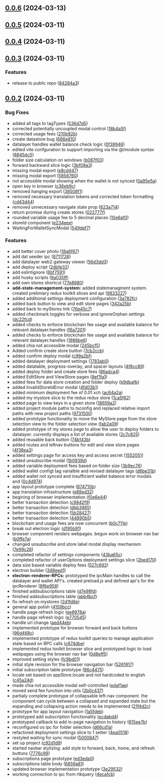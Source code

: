 ## [0.0.6](https://github.com/Datalayer-Storage/Sprout-UI/compare/0.0.5...0.0.6) (2024-03-13)



## [0.0.5](https://github.com/Datalayer-Storage/Sprout-UI/compare/0.0.4...0.0.5) (2024-03-11)



## [0.0.4](https://github.com/Datalayer-Storage/Sprout-UI/compare/0.0.3...0.0.4) (2024-03-11)



## [0.0.3](https://github.com/Datalayer-Storage/Sprout-UI/compare/0.0.2...0.0.3) (2024-03-11)


### Features

* release to public repo ([84284a3](https://github.com/Datalayer-Storage/Sprout-UI/commit/84284a3ee0df229ad8e4c48cbad007e8254ef84d))



## [0.0.2](https://github.com/Datalayer-Storage/Sprout-UI/compare/c92d1d9edd9844fbc24e56b4464527b9b4e92a15...0.0.2) (2024-03-11)


### Bug Fixes

* added all tags to tagTypes ([536d7d5](https://github.com/Datalayer-Storage/Sprout-UI/commit/536d7d5833f977b346acf88d37c47ba05d9e8b5f))
* corrected potentially uncoupled modal control ([18b4a5f](https://github.com/Datalayer-Storage/Sprout-UI/commit/18b4a5fb72eb812acf36b71d62cc4a159534665e))
* corrected usage fees ([210b82b](https://github.com/Datalayer-Storage/Sprout-UI/commit/210b82b019f1a6b76fd0bbfe8238366d11a8f30c))
* create datastore bug ([686e810](https://github.com/Datalayer-Storage/Sprout-UI/commit/686e810659b35ae8db6aecf1324570ab2de3b3a3))
* datalayer handles wallet balance check logic ([0f39946](https://github.com/Datalayer-Storage/Sprout-UI/commit/0f399467dc0cd4079d68da0fa15e475c92decc74))
* edited vite confguration to support importing via the @/module syntax ([8845dc5](https://github.com/Datalayer-Storage/Sprout-UI/commit/8845dc5d13ac4c0f418a488f5164234338de8174))
* folder size calculation on windows ([b087f03](https://github.com/Datalayer-Storage/Sprout-UI/commit/b087f0370bd135d6a56355f8f360d2003f8d388f))
* forward backward slice logic ([3bf08a3](https://github.com/Datalayer-Storage/Sprout-UI/commit/3bf08a3ca9cb21180afe3da21609acbc1fb1444f))
* missing modal export ([e8cd447](https://github.com/Datalayer-Storage/Sprout-UI/commit/e8cd447c433658a801cacf9e3779e105dbe6ea02))
* missing modal export ([5856760](https://github.com/Datalayer-Storage/Sprout-UI/commit/5856760a7d435c6d35f29e5c2eb72ce6a9dc4fae))
* not accessible modal showing when the wallet is not synced ([0a95e5a](https://github.com/Datalayer-Storage/Sprout-UI/commit/0a95e5a1958d294871b071b9616071b31d9d6ac3))
* open key in browser ([c36eb9c](https://github.com/Datalayer-Storage/Sprout-UI/commit/c36eb9c0f13e6af0e1401188d8ec62e023e94f8d))
* removed hanging export ([38508f1](https://github.com/Datalayer-Storage/Sprout-UI/commit/38508f163d13f07333d915d43e3231b6c0433b08))
* removed necessary translation tokens and corrected token formatting ([cd43d44](https://github.com/Datalayer-Storage/Sprout-UI/commit/cd43d445c343df5f2f54d9b83e26296525b520aa))
* removed unnecessary navigate state prop ([623a714](https://github.com/Datalayer-Storage/Sprout-UI/commit/623a714b526a959db9247736dcfa6873a17645d9))
* return promise during create stores ([022777f](https://github.com/Datalayer-Storage/Sprout-UI/commit/022777fd5b51b5e8f0c296217770e3cb407aee4b))
* rounded variable usage fee to 5 decimal places ([10e6af0](https://github.com/Datalayer-Storage/Sprout-UI/commit/10e6af0b3f584421a12d4221354a832940834967))
* storeId component ([e234eee](https://github.com/Datalayer-Storage/Sprout-UI/commit/e234eee3e11183d54da5b6a86caeed596495c4c9))
* WaitingForWalletSyncModal ([549def7](https://github.com/Datalayer-Storage/Sprout-UI/commit/549def72adad63b3d7b638512c721035c263fad2))


### Features

* add better cover photo ([18a6f67](https://github.com/Datalayer-Storage/Sprout-UI/commit/18a6f67f87aecac499780dde4e39d62d13de35b7))
* add dat seeder ipc ([8711726](https://github.com/Datalayer-Storage/Sprout-UI/commit/8711726f6b889a7a26207b8c51b8097b275b8178))
* add datalayer web2 gateway viewer ([56d3dd3](https://github.com/Datalayer-Storage/Sprout-UI/commit/56d3dd3a6dd4d14c5a77c65d3ba47d43680801ae))
* add deploy script ([2dbfe32](https://github.com/Datalayer-Storage/Sprout-UI/commit/2dbfe328b3b691d794cf702c65c3ebc7d1c456c4))
* add eslintignore ([6bf7591](https://github.com/Datalayer-Storage/Sprout-UI/commit/6bf759102b43f81e2304ae5a99bca5be80fd231a))
* add husky scripts ([9a035ff](https://github.com/Datalayer-Storage/Sprout-UI/commit/9a035ff81e4631ac5a48cb3920ff91008d5fd649))
* add own stores shortcut ([77e8680](https://github.com/Datalayer-Storage/Sprout-UI/commit/77e8680512a0fad295299ccdbdc247174c54b970))
* **add-state-management-system:** added statemanagment system. created prelimiary redux toolkit slices and api ([9833227](https://github.com/Datalayer-Storage/Sprout-UI/commit/98332274cac0c776a66a2ca3d259c55e23005671))
* added additional settings deployment configuration ([3a782fc](https://github.com/Datalayer-Storage/Sprout-UI/commit/3a782fc40e319d60c60d5e579c746d5cf092dd75))
* added back button to view and edit store pages ([342a25b](https://github.com/Datalayer-Storage/Sprout-UI/commit/342a25b2dc4e212fd3199cec662cc8da3816090b))
* added back to myStores link ([76e45c7](https://github.com/Datalayer-Storage/Sprout-UI/commit/76e45c76f6b11620dba7daa7c87857b79becf9c0))
* added checkmark toggles for verbose and ignoreOrphan settings ([dc22fcd](https://github.com/Datalayer-Storage/Sprout-UI/commit/dc22fcd5930c8eaffca05b351a410bf22df4c1a8))
* added checks to enforce blockchain fee usage and available balance for relevant datalayer.handles ([f6a7201](https://github.com/Datalayer-Storage/Sprout-UI/commit/f6a720135ff4470a379e9cdf0363ab861864142e))
* added checks to enforce blockchain fee usage and available balance for relevant datalayer.handles ([1986be6](https://github.com/Datalayer-Storage/Sprout-UI/commit/1986be61b63652f20d7866a1d8b15a04053604ea))
* added chia not accessible modal ([245bcf5](https://github.com/Datalayer-Storage/Sprout-UI/commit/245bcf583e031a905cb1f4a5f4afb67d52e44e87))
* Added confirm create store button ([7cb2ccb](https://github.com/Datalayer-Storage/Sprout-UI/commit/7cb2ccb49c041b916ad27efae89db5d55e8ec4b7))
* added confirm deploy modal ([c99a2bf](https://github.com/Datalayer-Storage/Sprout-UI/commit/c99a2bf798dd294e6fea62b23be2d13ce4ebdee4))
* added datalayer deployment settings ([1783ab0](https://github.com/Datalayer-Storage/Sprout-UI/commit/1783ab023688b662c07a623ad83343851fd36d7c))
* added datatable, progress-overlay, and spacer layouts ([4f8cc89](https://github.com/Datalayer-Storage/Sprout-UI/commit/4f8cc895b741cca24f0ac1e7ffb761ee023dcebe))
* added deploy folder and create store fees ([86adca4](https://github.com/Datalayer-Storage/Sprout-UI/commit/86adca4a59aa7f5fa7db93e3f438a688b904c01b))
* added EditStore and ViewStore pages ([8ef1fa1](https://github.com/Datalayer-Storage/Sprout-UI/commit/8ef1fa1dc6a5a1ddbd3f651d562bfafde72611a3))
* added fees for data store creation and folder deploy ([b9dbafb](https://github.com/Datalayer-Storage/Sprout-UI/commit/b9dbafb05db7c78d2b464f77b8e461dd295ea0be))
* added InvalidStoreIdError modal ([4fd03b1](https://github.com/Datalayer-Storage/Sprout-UI/commit/4fd03b13cac8bb54d11b73b34a888a3ed7ab650f))
* added minimum deployment fee of 0.01 xch ([ac64a2a](https://github.com/Datalayer-Storage/Sprout-UI/commit/ac64a2ac92936153791f3351fe2eaae6f8654f49))
* added my mystore slice to the redux redux store ([1ca5f62](https://github.com/Datalayer-Storage/Sprout-UI/commit/1ca5f622fb80a83f95aff96b55353028dd34e359))
* added page to view keys in a given store ([18659a2](https://github.com/Datalayer-Storage/Sprout-UI/commit/18659a2f7bfdd3d9fe893612f77ec4bf0e5c895e))
* added project module paths to tsconfig and replaced relative import paths with new project paths ([9731500](https://github.com/Datalayer-Storage/Sprout-UI/commit/97315009fad5ac6ae893ac97dd9dc64f84d2867c))
* added prototype functionality to move the MyStore page from the store selection view to the folder selection view ([fab2a09](https://github.com/Datalayer-Storage/Sprout-UI/commit/fab2a09dca9aa402157b990021fb74d7b66d3843))
* added prototype of my stores page to allow the user to deploy folders to datalayer. currently displays a list of available stores ([2c7c825](https://github.com/Datalayer-Storage/Sprout-UI/commit/2c7c825ea1f00602d2da5fb0b68b55c789c3053c))
* added reusable back button ([74b143b](https://github.com/Datalayer-Storage/Sprout-UI/commit/74b143b13019a64189ada9768e599769db4aa8d6))
* added routes and leftnav buttons for edit and view store pages ([4f38ea3](https://github.com/Datalayer-Storage/Sprout-UI/commit/4f38ea3cb8921305777230f4e7e85a18ec785e92))
* added settings page for access key and access secret ([1552051](https://github.com/Datalayer-Storage/Sprout-UI/commit/155205118b3abf68486e77700d2a163182d97e39))
* added unsubscribe modal ([1b0939d](https://github.com/Datalayer-Storage/Sprout-UI/commit/1b0939d58e2a5c83cf47f17149ce48419f9e4f71))
* added variable deployment fees based on folder size ([3b9ec76](https://github.com/Datalayer-Storage/Sprout-UI/commit/3b9ec766e69eba4fc70e478b82fe16fb5d6b01a9))
* added wallet configt tag varialble and revised datalayer tags ([d6be31b](https://github.com/Datalayer-Storage/Sprout-UI/commit/d6be31bf59b8ca6159144c5a34c32824e39b03be))
* added wallet not synced and insufficient wallet balance error modals and ([0c4d974](https://github.com/Datalayer-Storage/Sprout-UI/commit/0c4d974ad7930240042d9d7c535565da0cad8ce0))
* app layout prototype complete ([874710b](https://github.com/Datalayer-Storage/Sprout-UI/commit/874710b8478f5ca29e08f9c240b5e0f0f4bf0029))
* app translation infrastructure ([e88ed32](https://github.com/Datalayer-Storage/Sprout-UI/commit/e88ed32131a7506d7c0b496215c53eec799f0aa0))
* begining of browser implementation ([f0e6e44](https://github.com/Datalayer-Storage/Sprout-UI/commit/f0e6e44d0171e576b484916eea08000ac0d9291a))
* better transaction detection ([c9842f9](https://github.com/Datalayer-Storage/Sprout-UI/commit/c9842f939185a1469d98600cb113607b2ef883c1))
* better transaction detection ([dbb3985](https://github.com/Datalayer-Storage/Sprout-UI/commit/dbb39851054dbc749f4e80b904f4aeac0d455c84))
* better transaction detection ([5b28427](https://github.com/Datalayer-Storage/Sprout-UI/commit/5b28427327632d3f7da9e38c67fe60fbdaf69bdf))
* better transaction detection ([44890b5](https://github.com/Datalayer-Storage/Sprout-UI/commit/44890b50f43f59c55638ea4601025723e646a165))
* blockchain and usage fees are now concurrent ([b0c711e](https://github.com/Datalayer-Storage/Sprout-UI/commit/b0c711efad61aaa5d2596bbee1d30fb6dab71d05))
* break out electron logic ([d195b91](https://github.com/Datalayer-Storage/Sprout-UI/commit/d195b91ad8fce370d1fe958177d5b9016d645319))
* browser component renders webpages. begun work on browser nav bar ([b0ffe7a](https://github.com/Datalayer-Storage/Sprout-UI/commit/b0ffe7a470b23efc2414c050601c14fd10bbaaee))
* changed unsubscribe and store label modal display mechanism ([7e99c26](https://github.com/Datalayer-Storage/Sprout-UI/commit/7e99c263be8a109771f145e9fdc147091d4a466f))
* completed refactor of settings components ([43ba65c](https://github.com/Datalayer-Storage/Sprout-UI/commit/43ba65c385aa156045249d4aa90f39e019e777fe))
* completed refactor of userOptions deployment settings slice ([2bed170](https://github.com/Datalayer-Storage/Sprout-UI/commit/2bed170eb519715114084810c70280d333ef4398))
* data size based variable deploy fees ([527c692](https://github.com/Datalayer-Storage/Sprout-UI/commit/527c692087c8a7ffa520ee34b5c9620fa3b89047))
* electron builder ([348eed1](https://github.com/Datalayer-Storage/Sprout-UI/commit/348eed1fa3faed28d002d6a714f48b476a1108bd))
* **electron-renderer-RPCs:** prototyped the ipcMain handles to call the datalayer and wallet API's. created preload.js and defined api's for the ipcRenderer ([8f6e958](https://github.com/Datalayer-Storage/Sprout-UI/commit/8f6e95809370c9ee655f2459f2e8e1b41e920803))
* finished addsubscriptions table ([d7e98fd](https://github.com/Datalayer-Storage/Sprout-UI/commit/d7e98fdc9a69712c7da4c173a322a9625c416051))
* finished addsubscriptions table ([abb4bcf](https://github.com/Datalayer-Storage/Sprout-UI/commit/abb4bcffec141fa473bdf77f75a836731205a1d0))
* fix refresh on mystores ([2d1fd8e](https://github.com/Datalayer-Storage/Sprout-UI/commit/2d1fd8e5c8b4d5a01a8dbbbbfbd83b00d159d7cb))
* general app polish ([4159bcc](https://github.com/Datalayer-Storage/Sprout-UI/commit/4159bcc6d3967d5b8fbcfe65fd8489ecdf2e6911))
* handle page refresh logic ([ee8978a](https://github.com/Datalayer-Storage/Sprout-UI/commit/ee8978af2c9f217568d9d9132990af1f1d627350))
* handle page refresh logic ([e770545](https://github.com/Datalayer-Storage/Sprout-UI/commit/e77054504ea7505930e5c99ff28b8218950367f1))
* handle url change ([aed44eb](https://github.com/Datalayer-Storage/Sprout-UI/commit/aed44eb187678ba924aa82bc1112c45c29ce6ce7))
* implemented prototype for browser forward and back buttons ([96d468c](https://github.com/Datalayer-Storage/Sprout-UI/commit/96d468c9d057f8acc908eb4beb5e4288395f98fd))
* implemented prototype of redux toolkit queries to manage application state based on RPC calls ([c674dbe](https://github.com/Datalayer-Storage/Sprout-UI/commit/c674dbec550d37fb1c243c080be35f48c672edb9))
* implemented redux toolkit browser slice and prototyped logic to load webpages using the browser nav bar ([0d8eff5](https://github.com/Datalayer-Storage/Sprout-UI/commit/0d8eff506bb71f5381a78956d9d86b8a0311eae9))
* improved setting styles ([fc9bd01](https://github.com/Datalayer-Storage/Sprout-UI/commit/fc9bd017628c3e362bc7434686d52c3984f3e871))
* initial style revision for the browser navigation bar ([5261917](https://github.com/Datalayer-Storage/Sprout-UI/commit/526191737a9e7169f60af3b275ff70bff25b0856))
* initial subscription table prototype ([86c4475](https://github.com/Datalayer-Storage/Sprout-UI/commit/86c44757cf4fd6db78cc2ad486909fdf912c4572))
* locale set based on appStore.locale and not hardcoded to english ([c45a24d](https://github.com/Datalayer-Storage/Sprout-UI/commit/c45a24d3376ef9d00a564d92d3b1a71cf08c1eb7))
* made chia not accessible modal self-controlled ([edaf1ae](https://github.com/Datalayer-Storage/Sprout-UI/commit/edaf1ae45faaa44572bb9e8e63de71a1e36c4aa5))
* moved send fee function into utils ([2b0c437](https://github.com/Datalayer-Storage/Sprout-UI/commit/2b0c43734c349dd7a6775912dc4d1ea350aba8fd))
* partialy complete prototype of collapsable left-nav component. the component can cycle between a collapsed and expanded state but the expanding and collapsing action needs to be implemented ([21f4d2c](https://github.com/Datalayer-Storage/Sprout-UI/commit/21f4d2ca8a01d2e4e545bf22e48ed11eb818f02e))
* prototype for app layout navigation ([1a5fdeb](https://github.com/Datalayer-Storage/Sprout-UI/commit/1a5fdeb0e104debd4e9e562c4fb463a962611fea))
* prototyped add subscription functionality ([ecdabd4](https://github.com/Datalayer-Storage/Sprout-UI/commit/ecdabd49da32505013c4df52eedc63a34f18ed21))
* prototyped callback to add in-page navigation to history ([615ee7b](https://github.com/Datalayer-Storage/Sprout-UI/commit/615ee7bd24015d6c2e20ae353c9685cb3cdee259))
* reconfigured os ipc for folder selection ([d66cd1a](https://github.com/Datalayer-Storage/Sprout-UI/commit/d66cd1a76ef7bce3b44125abef85ba5841913917))
* refactored deployment settings slice to 1 setter ([4ea0518](https://github.com/Datalayer-Storage/Sprout-UI/commit/4ea05185eca88f531cf3420eb1db2135a66e6e14))
* restyled waiting for sync modal ([5000847](https://github.com/Datalayer-Storage/Sprout-UI/commit/50008471343b6f774d6fda50bd16cf64763e0906))
* set up project ([c92d1d9](https://github.com/Datalayer-Storage/Sprout-UI/commit/c92d1d9edd9844fbc24e56b4464527b9b4e92a15))
* started navbar stylizing. add style to forward, back, home, and refresh buttons ([7776c99](https://github.com/Datalayer-Storage/Sprout-UI/commit/7776c99e7ea274ed62543df87c38549b2986d020))
* subscriptions page prototype ([ed3eda0](https://github.com/Datalayer-Storage/Sprout-UI/commit/ed3eda00ee3d5cbebf3c7e3274071ceb815b3000))
* subscriptions table body ([6859a81](https://github.com/Datalayer-Storage/Sprout-UI/commit/6859a81131d9280ca5d42cd94a87ca9e39471791))
* updated browser implementation prototype ([3e29532](https://github.com/Datalayer-Storage/Sprout-UI/commit/3e29532200997135c1e5a6c5d438d2e25001ff4f))
* working connection to ipc from rtkquery ([4ecafcb](https://github.com/Datalayer-Storage/Sprout-UI/commit/4ecafcb5f17f3d2e700eccdfe9a39dc65309c11e))



